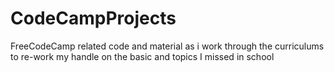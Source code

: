 # CodeCampProjects
FreeCodeCamp related code and material as i work through the curriculums to re-work my handle on the basic and topics I missed in school
